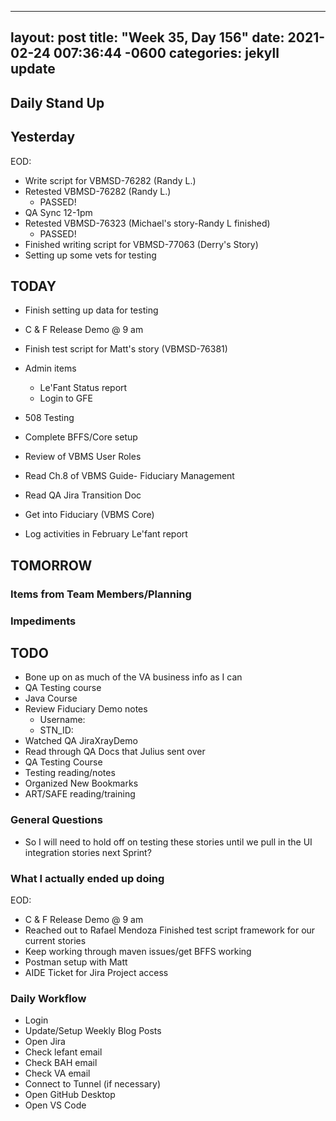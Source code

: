 
---
layout: post
title:  "Week 35, Day 156"
date:   2021-02-24 007:36:44 -0600
categories: jekyll update
---

## Daily Stand Up
## Yesterday
EOD:
* Write script for VBMSD-76282 (Randy L.)
* Retested VBMSD-76282 (Randy L.) 
  * PASSED!
* QA Sync 12-1pm
* Retested VBMSD-76323 (Michael's story-Randy L finished)
  * PASSED! 
* Finished writing script for VBMSD-77063 (Derry's Story)
* Setting up some vets for testing

## TODAY
* Finish setting up data for testing
* C & F Release Demo @ 9 am
* Finish test script for Matt's story (VBMSD-76381)
* Admin items
  * Le'Fant Status report
  * Login to GFE
* 508 Testing
* Complete BFFS/Core setup

* Review of VBMS User Roles
* Read Ch.8 of VBMS Guide- Fiduciary Management
* Read QA Jira Transition Doc 
* Get into Fiduciary (VBMS Core)
* Log activities in February Le'fant report

## TOMORROW

### Items from Team Members/Planning

### Impediments

## TODO
* Bone up on as much of the VA business info as I can
* QA Testing course
* Java Course
* Review Fiduciary Demo notes
  * Username: 
  * STN_ID:
* Watched QA JiraXrayDemo 
* Read through QA Docs that Julius sent over
* QA Testing Course
* Testing reading/notes
* Organized New Bookmarks
* ART/SAFE reading/training


### General Questions  
* So I will need to hold off on testing these stories until we pull in the UI integration stories next Sprint?
### What I actually ended up doing
EOD:
* C & F Release Demo @ 9 am
* Reached out to Rafael Mendoza Finished test script framework for our current stories
* Keep working through maven issues/get BFFS working
* Postman setup with Matt
* AIDE Ticket for Jira Project access

### Daily Workflow
* Login
* Update/Setup Weekly Blog Posts
* Open Jira
* Check lefant email
* Check BAH email
* Check VA email
* Connect to Tunnel (if necessary)
* Open GitHub Desktop
* Open VS Code